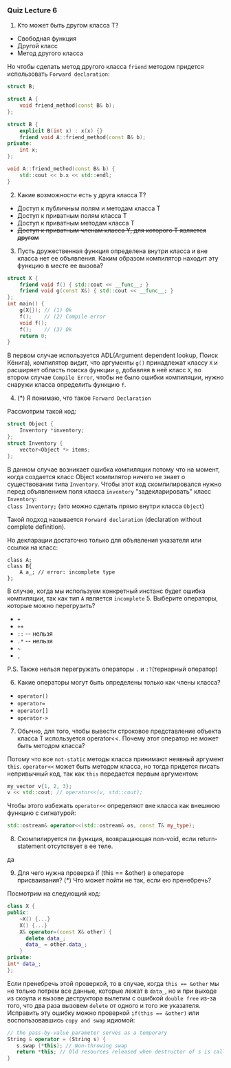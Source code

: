 ### Quiz Lecture 6

1. Кто может быть другом класса T?
- Свободная функция
- Другой класс
- Метод другого класса

Но чтобы сделать метод другого класса `friend` методом придется использовать `Forward declaration`:
```C++
struct B;

struct A {
    void friend_method(const B& b);
};

struct B {
    explicit B(int x) : x(x) {}
    friend void A::friend_method(const B& b);
private:
    int x;
};

void A::friend_method(const B& b) {
    std::cout << b.x << std::endl;
}
```

2. Какие возможности есть у друга класса T?
- Доступ к публичным полям и методам класса T
- Доступ к приватным полям класса Т
- Доступ к приватным методам класса Т
- ~~Доступ к приватным членам класса Y, для которого T является другом~~
3. Пусть дружественная функция определена внутри класса и вне класса нет ее объявления. Каким образом компилятор находит эту функцию в месте ее вызова?
```C++
struct X {
    friend void f() { std::cout << __func__; }
    friend void g(const X&) { std::cout << __func__; }
};
int main() {
    g(X{}); // (1) Ok
    f();    // (2) Compile error
    void f();
    f();    // (3) Ok
    return 0;
}
```
В первом случае используется ADL(Argument dependent lookup, Поиск Кёнига), компилятор видит, что аргументы ```g()``` принадлежат классу ```X``` и расширяет область поиска функции `g`, добавляя в неё класс `X`, во втором случае ```Compile Error```, чтобы не было ошибки компиляции, нужно снаружи класса определить функцию `f`.

4. (*) Я понимаю, что такое `Forward Declaration`

Рассмотрим такой код:
```C++
struct Object {
    Inventory *inventory;
};
struct Inventory {
    vector<Object *> items;
};
```
В данном случае возникает ошибка компиляции потому что на момент, когда создается класс Object компилятор ничего не знает о существовании типа `Inventory`. Чтобы этот код скомпилировался нужно перед объявлением поля класса `inventory` "задекларировать" класс `Inventory`:  
`class Inventory;` (это можно сделать прямо внутри класса `Object`)

Такой подход называется `Forward declaration` (declaration without complete definition).
    
Но декларации достаточно только для объявления указателя или ссылки на класс:
```
class A;
class B{
    A a_; // error: incomplete type
};
```
В случае, когда мы используем конкретный инстанс будет ошибка компиляции, так как тип `A` является `incomplete`
5. Выберите операторы, которые можно перегрузить?
-  `+`
-  `++`
-  `::` -- нельзя
-  `.*` -- нельзя
-  `~`
-  `,`

P.S. Также нельзя перегружать операторы `.` и `:?`(тернарный оператор)

6. Какие операторы могут быть определены только как члены класса?
- ```operator()```
- ```operator=```
- ```operator[]```
- ```operator->```
7. Обычно, для того, чтобы вывести строковое представление объекта класса Т используется operator<<. Почему этот оператор не может быть методом класса?

Потому что все `not-static` методы класса принимают неявный аргумент `this`.
`operator<<` может быть методом класса, но тогда придется писать непривычный код, так как `this` передается первым аргументом:
```C++
my_vector v{1, 2, 3};
v << std::cout; // operator<<(v, std::cout);
```
Чтобы этого избежать `operator<<` определяют вне класса как внешнюю функцию с сигнатурой:
```C++
std::ostream& operator<<(std::ostream& os, const T& my_type);
```
8. Скомпилируется ли функция, возвращающая non-void, если return-statement отсутствует в ее теле.

да

9. Для чего нужна проверка if (this == &other) в операторе присваивания? (*) Что может пойти не так, если ею пренебречь?

Посмотрим на следующий код:
```C++
class X {
public:
    ~X() {...}
    X() {...}
    X& operator=(const X& other) {
      delete data_;
      data_ = other.data_;
    }
private:
int* data_;
};
```
Если пренебречь этой проверкой, то в случае, когда `this == &other` мы не только потрем все данные, которые лежат в `data_`, но и при выходе из скоупа и вызове деструктора вылетим с ошибкой `double free` из-за того, что два раза вызовем `delete` от одного и того же указателя. Исправить эту ошибку можно проверкой `if(this == &other)` или воспользовавшись `copy and swap` идиомой:

```C++
// the pass-by-value parameter serves as a temporary
String & operator = (String s) {
   s.swap (*this); // Non-throwing swap
   return *this; // Old resources released when destructor of s is called.
}
```
